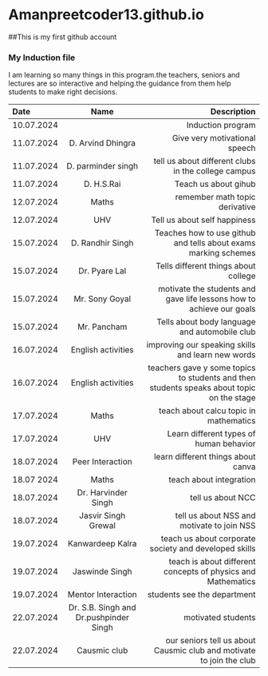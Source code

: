 # Amanpreetcoder13.github.io
##This is my first github account 
###  My Induction file
I am learning so many things in this program.the teachers, seniors and lectures are so interactive and helping.the guidance from them help students to make right decisions.

|Date  |Name| Description |
| :----------- | :-----------: |-------:|
|10.07.2024||Induction program |we arrived10'o clock at gurudwara sahib and kirtan and Anand sahib recited there. In auditorium we were very warm welcomed there.|
| 11.07.2024| D. Arvind Dhingra| Give very motivational speech |
|11.07.2024|D. parminder singh|tell us about different clubs in the college campus|
|11.07.2024|D. H.S.Rai|Teach us about gihub|
|12.07.2024|Maths| remember math topic derivative |
|12.07.2024|UHV| Tell us about self happiness |
|15.07.2024|D. Randhir Singh| Teaches how to use github and tells about exams marking schemes|
|15.07.2024| Dr. Pyare Lal| Tells different things about college |
|15.07.2024|Mr. Sony Goyal|motivate the students and gave life lessons how to achieve our goals|
|15.07.2024|Mr. Pancham|Tells about body language and automobile club |
|16.07.2024|English activities | improving our speaking skills and  learn new words|
|16.07.2024| English activities | teachers gave y some topics to students and then students speaks about topic on the stage|
|17.07.2024| Maths|teach about calcu topic in mathematics |
|17.07.2024| UHV| Learn different types of human behavior |
|18.07.2024| Peer Interaction | learn different things about canva|
|18.07 2024| Maths| teach about integration |
|18.07.2024|Dr. Harvinder Singh | tell us about NCC|
|18.07.2024|Jasvir Singh Grewal|tell us about NSS and motivate to join NSS|
|19.07.2024| Kanwardeep Kalra| teach us about corporate society and developed skills |
|19.07.2024| Jaswinde Singh| teach is about different concepts of physics and Mathematics |
|19.07.2024| Mentor Interaction| students see the department|
|22.07.2024| Dr. S.B. Singh and Dr.pushpinder Singh| motivated students |
|22.07.2024| Causmic club| our seniors tell us about Causmic club and motivate to join the club|
